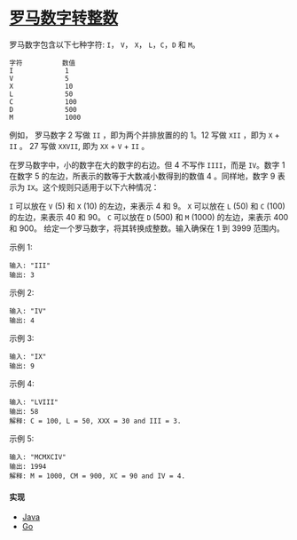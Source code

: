 # [罗马数字转整数](https://leetcode-cn.com/problems/roman-to-integer/description/)

罗马数字包含以下七种字符: `I`， `V`， `X`， `L`，`C`，`D` 和 `M`。
```
字符          数值
I             1
V             5
X             10
L             50
C             100
D             500
M             1000
```

例如， 罗马数字 2 写做 `II` ，即为两个并排放置的的 1。12 写做 `XII` ，即为 `X` + `II` 。 27 写做  `XXVII`, 即为 `XX` + `V` + `II` 。

在罗马数字中，小的数字在大的数字的右边。但 4 不写作 `IIII`，而是 `IV`。数字 1 在数字 5 的左边，所表示的数等于大数减小数得到的数值 4 。同样地，数字 9 表示为 `IX`。这个规则只适用于以下六种情况：

`I` 可以放在 `V` (5) 和 `X` (10) 的左边，来表示 4 和 9。
`X` 可以放在 `L` (50) 和 `C` (100) 的左边，来表示 40 和 90。 
`C` 可以放在 `D` (500) 和 `M` (1000) 的左边，来表示 400 和 900。
给定一个罗马数字，将其转换成整数。输入确保在 1 到 3999 范围内。

示例 1:
```
输入: "III"
输出: 3
```

示例 2:
```
输入: "IV"
输出: 4
```

示例 3:
```
输入: "IX"
输出: 9
```

示例 4:
```
输入: "LVIII"
输出: 58
解释: C = 100, L = 50, XXX = 30 and III = 3.
```

示例 5:
```
输入: "MCMXCIV"
输出: 1994
解释: M = 1000, CM = 900, XC = 90 and IV = 4.
```

#### 实现
- [Java](https://github.com/pojozhang/playground/blob/master/solutions/java/src/main/java/playground/algorithm/RomanToInteger.java)
- [Go](https://github.com/pojozhang/playground/blob/master/solutions/go/src/playground/algorithm/roman_to_integer.go)